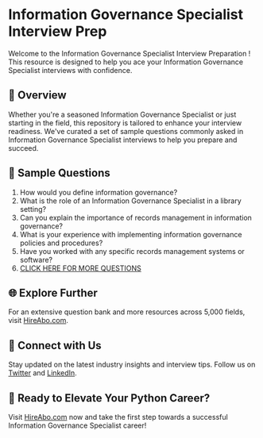# Information Governance Specialist Interview Prep

Welcome to the Information Governance Specialist Interview Preparation ! This resource is designed to help you ace your Information Governance Specialist interviews with confidence.

## 🚀 Overview

Whether you're a seasoned Information Governance Specialist or just starting in the field, this repository is tailored to enhance your interview readiness. We've curated a set of sample questions commonly asked in Information Governance Specialist interviews to help you prepare and succeed.

## 📝 Sample Questions

1. How would you define information governance?
2. What is the role of an Information Governance Specialist in a library setting?
3. Can you explain the importance of records management in information governance?
4. What is your experience with implementing information governance policies and procedures?
5. Have you worked with any specific records management systems or software?
6. [CLICK HERE FOR MORE QUESTIONS](https://hireabo.com/job/18_3_19/Information%20Governance%20Specialist)

## 🌐 Explore Further

For an extensive question bank and more resources across 5,000 fields, visit [HireAbo.com](https://www.hireabo.com).

## 📱 Connect with Us

Stay updated on the latest industry insights and interview tips. Follow us on [Twitter](https://twitter.com/hireabo) and [LinkedIn](https://www.linkedin.com/in/hire-abo-3609972a8/).

## 🚀 Ready to Elevate Your Python Career?

Visit [HireAbo.com](https://www.hireabo.com) now and take the first step towards a successful Information Governance Specialist career!